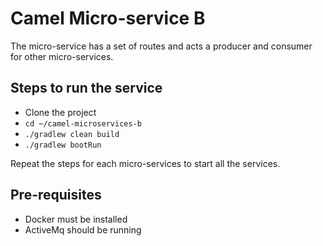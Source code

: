 # Camel Micro-service B

The micro-service has a set of routes and acts a producer and consumer for other micro-services. 

## Steps to run the service
- Clone the project
- `cd ~/camel-microservices-b`
- `./gradlew clean build`
- `./gradlew bootRun`

Repeat the steps for each micro-services to start all the services.

## Pre-requisites
- Docker must be installed
- ActiveMq should be running
